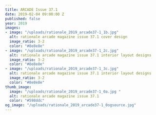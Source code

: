 ```yaml
---
title: ARCADE Issue 37.1
date: 2019-02-04 09:00:00 Z
published: false
year: 2019
images:
- image: "/uploads/rationale_2019_arcade37-1_1b.jpg"
  alt: rationale arcade magazine issue 37.1 cover design
  image_ratio: 3-2
  color: "#8e8e8e"
- image: "/uploads/rationale_2019_arcade37-1_2c.jpg"
  alt: rationale arcade magazine issue 37.1 interior layout designs
  image_ratio: 3-2
  color: "#8e8e8e"
- image: "/uploads/rationale_2019_arcade37-1_3c.jpg"
  alt: rationale arcade magazine issue 37.1 interior layout designs
  image_ratio: 3-2
  color: "#8e8e8e"
thumb_image:
  image: "/uploads/rationale_2019_arcade37-1_0a.jpg "
  alt: rationale arcade magazine issue 37.1
  color: "#598ddc"
og_image: "/uploads/rationale_2019_arcade37-1_0ogsource.jpg"
---
```


